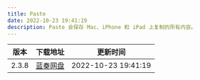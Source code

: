 ```yaml
---
title: Paste
date: 2022-10-23 19:41:19
description: Paste 会保存 Mac、iPhone 和 iPad 上复制的所有内容。
---
```


| 版本  | 下载地址                                         | 更新时间            |
| :---: |------------------------------------------------ | ------------------- |
| 2.3.8  |  [蓝奏网盘](https://lanzout.com/ibFsp0eg2pzi) | 2022-10-23 19:41:19 |
